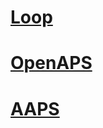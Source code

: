 # [Loop](https://loopkit.github.io/loopdocs/nightscout/overview/)

# [OpenAPS](https://openaps.readthedocs.io/en/latest/docs/While%20You%20Wait%20For%20Gear/nightscout-setup.html#nightscout-introduction)

# [AAPS](https://androidaps.readthedocs.io/en/latest/EN/Installing-AndroidAPS/Nightscout.html)



